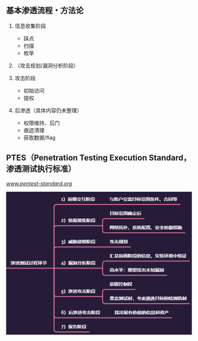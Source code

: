 ## 基本渗透流程・方法论

1. 信息收集阶段
    - 踩点
    - 扫描
    - 枚举

1. （攻击规划/漏洞分析阶段）

1. 攻击阶段
    - 初始访问
    - 提权

1. 后渗透（具体内容仍未整理）
    - 权限维持、后门
    - 痕迹清理
    - 获取数据/flag



## PTES（Penetration Testing Execution Standard，渗透测试执行标准）
*www.pentest-standard.org*

![PTES](../static/img/MindMap/knowledge_PTES.png)
